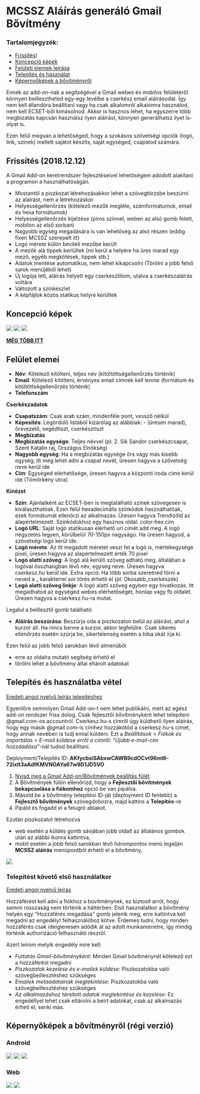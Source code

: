 # MCSSZ Aláírás generáló Gmail Bővítmény

### Tartalomjegyzék:
- [Frissítés](https://github.com/daunera/Scout-Signature/blob/master/README.md#koncepci%C3%B3-k%C3%A9pek))
- [Koncepció képek](https://github.com/daunera/Scout-Signature/blob/master/README.md#koncepci%C3%B3-k%C3%A9pek)
- [Felületi elemek leírása](https://github.com/daunera/Scout-Signature/blob/master/README.md#fel%C3%BClet-elemei)
- [Telepítés és használat](https://github.com/daunera/Scout-Signature/blob/master/README.md#telep%C3%ADt%C3%A9s-%C3%A9s-haszn%C3%A1latba-v%C3%A9tel)
- [Képernyőképek a bővítményről](https://github.com/daunera/Scout-Signature/blob/master/README.md#k%C3%A9perny%C5%91k%C3%A9pek-a-b%C5%91v%C3%ADtm%C3%A9nyr%C5%91l)

Ennek az add-on-nak a segítségével a Gmail webes és mobilos felületéről könnyen beillesztheted egy-egy levélbe a cserkész email aláírásodat. Így nem kell állandóra beállítani vagy ha csak alkalomról alkalomra használod, nem kell ECSET-ből kimásolnod. Akkor is hasznos lehet, ha egyszerre több megbizatás kapcsán használsz ilyen aláírást, könnyen generálhatsz ilyet is-olyat is.

Ezen felül megvan a lehetőséged, hogy a szokásos szövetségi opciók (logó, link, színek) mellett sajátot készíts, saját egységed, csapatod számára.

## Frissítés (2018.12.12)
A Gmail Add-on keretrendszer fejlesztéseivel lehetőségem adódott alakítani a programon a használhatóságán.
- Mostantól a piszkozat létrehozásakkor lehet a szövegtörzsbe beszúrni az aláírást, nem a létrehozáskor
- Helyességellenőrzés (kötelező mezők megléte, számformátumok, email és hexa formátumok)
- Helyességellenőrzés kijelzése (piros színnel, weben az alsó gomb felett, mobilon az első sorban)
- Nagyobb egység megadására is van lehetőség az alsó részen (eddig fixen MCSSZ szerepelt itt)
- Logó mérete külön beviteli mezőbe került
- A mezők alá tippek kerlültek (mi kerül a helyére ha üres marad egy mező, egyéb megkötések, tippek stb.)
- Adatok mentése automatikus, nem lehet kikapcsolni (Törölni a jobb felső sarok menüjéből lehet)
- Új logója lett, aláírás helyett egy cserkészliliom, utalva a cserkészaláírás voltára
- Változott a színkészlet
- A képfájlok közös statikus helyre kerültek

## Koncepció képek

![](https://github.com/daunera/Scout-Signature/blob/master/concept_art/sign01.PNG)
![](https://github.com/daunera/Scout-Signature/blob/master/concept_art/sign06.PNG)
![](https://github.com/daunera/Scout-Signature/blob/master/concept_art/sign10.PNG)

__[MÉG TÖBB ITT](https://photos.app.goo.gl/nKFlu7gx5Hiv5Vc23)__

## Felület elemei

- __Név__: Kötelező kitölteni, teljes név (kitöltöttségellenőrzés történik)
- __Email__: Kötelező kitölteni, érvényes email címnek kell lennie (formátum és kitöltöttségellenőrzés történik)
- __Telefonszám__


__Cserkészadatok__
- __Csapatszám__: Csak arab szám, mindenféle pont, vessző nélkül
- __Képesítés__: Legördülő listából kizárólag az alábbiak: - (üresen marad), őrsvezető, segédtiszt, cserkésztiszt
- __Megbizatás__
- __Megbizatás egysége__: Teljes névvel (pl: 2. Sík Sándor cserkészcsapat, Szent Katalin raj, Országos Elnökség)
- __Nagyobb egység__: Ha a megbizatás egysége őrs vagy más kisebb egység, itt meg lehet adni a csapat nevét, üresen hagyva a szövetség neve kerül ide
- __Cím__: Egységed elérhetősége, üresen hagyva a központi iroda címe kerül ide (Tömörkény utca)


__Kinézet__
- __Szín__: Ajánlatként az ECSET-ben is megtalálható színek szövegesen is kiválaszthatóak. Ezen felül hexadecimális színkódok használhatóak, ezek formátumát ellenőrzi az alkalmazás. Üresen hagyva Trendizöld az alapértelmezett. Színkódokhoz egy hasznos oldal: color-hex.cim
- __Logó URL__: Saját logó statikusan elérhető url címét add meg. A logó négyzetes legyen, körülbelül 70-150px nagyságú. Ha üresen hagyod, a szövetségi logó kerül ide.
- __Logó mérete__: Az itt megadott méretet veszi fel a logó is, mértékegysége pixel, üresen hagyva az alapértelmezett érték 70 pixel
- __Logó alatti szöveg__: A logó alá kerülő szöveg adható meg, általában a logóval összhangban lévő név, egység neve. Üresen hagyva _cserkesz.hu_ kerül ide. Extra opció: Ha több sorba szeretnéd törni a neved a _ karakterrel sor törés érhető el (pl: Okosabb_cserkészek)
- __Logó alatti szöveg linkje__: A logó alatti szöveg egyben egy hivatkozás. Itt megadhatod az egységed webes elérhetőségét, honlap vagy fb oldalét. Üresen hagyva a cserkesz.hu-ra mutat.

Legalul a beillesztő gomb található:
- __Aláírás beszúrása__: Beszúrja oda a piszkozaton belül az aláírást, ahol a kurzor áll. Ha nincs benne a kurzor, akkor legfelülre. Csak sikeres ellenőrzés esetén szúrja be, sikertelenség esetén a hiba okát írja ki. 

Ezen felül az jobb felső sarokban lévő almenüből
- erre az oldalra mutató segítség érhető el
- törölni lehet a bővítmény által eltárolt adatokat

## Telepítés és használatba vétel
[Eredeti angol nyelvű leírás telepítéshez](https://developers.google.com/gmail/add-ons/how-tos/install-unpublished)

Egyenlőre semmilyen Gmail Add-on-t nem lehet publikálni, mert az egész add-on rendszer friss dolog. Csak fejlesztői bővítményként lehet telepíteni @gmail.com-os accountról. Cserkesz.hu-s címről úgy küldhető ilyen aláírás, hogy egy másik @gmail.com-is címhez hozzákötöd a cserkesz.hu-s címet, hogy annak nevében is tudj emial küldeni. Ezt a _Beállítások > Fiókok és importálás > E-mail küldése erről a címről: "Újabb e-mail-cím hozzáadása"_-nál tudod beállítani.


Deployment/Telepítés ID: __AKfycbxiSAbxwCAWB9cdOCvt96ml6-72ixIt3aAdfKMVNOAYa67w9D1JD5VO__


1. [Nyisd meg a Gmail Add-on/Bővítmények beállítás fülét](https://mail.google.com/mail/#settings/addons)
2. A Bővítmények fülön ellenőrizd, hogy a __Fejlesztői bővítmények bekapcsolása a fiókomhoz__ opció be van pipálva.
3. Másold be a bővítmény telepítési ID-ját (deployment ID fentebb) a __Fejlesztő bővítmények__ szövegdobozra, majd kattins a __Telepítés__-re
4. Pipáld és fogadd el a felugró ablakot.

Ezután piszkozatot létrehozva
- web esetén a küldés gomb sávjában jobb oldalt az általános gombok után az alábbi ikonra kattintva, 
- mobil esetén a jobb felső sarokban lévő _hárompontos_ menü legalján __MCSSZ aláírás__ menüpontból
érhető el a bővítmény.

![](http://varosmajor.cserkesz.hu/mcsszsign/icon.png)

### Telepítést követő első használatkor
[Eredeti angol nyelvű leírás](https://developers.google.com/gmail/add-ons/how-tos/authorizing)

Hozzáférést kell adni a fiókhoz a bovítménynek, ez biztosít arról, hogy semmi rosszaság nem történik a háttérben. Első használatkor a bővítmény helyén egy "Hozzáférés megadása" gomb jelenik meg, erre kattintva kell megadni az engedélyt felhasználóhoz kötve. Érdemes tudni, hogy minden hozzáférés csak ideiglenesen adódik át az adott munkamenetre, így mindig történik authorizáció felhasználó részről.

Azért leírom melyik engedély mire kell:
- _Futtatás Gmail-bővítményként_: Minden Gmail bövítménynél kötelező ezt a hozzáférést megadni
- _Piszkozatok kezelése és e-mailek küldése_: Piszkozatokba való szövegbeillesztéshez szükséges
- _Emailek metaadatainak megtekintése_: Piszkozatokba való szövegbeillesztéshez szükséges
- _Az alkalmazáshoz társított adatok megtekintése és kezelése_: Ez engedéllyel lehet csak eltárolni a beírt adatokat, csak az alkalmazás érheti el, senki más.

## Képernyőképek a bővítményről (régi verzió)

### Android

![](https://github.com/daunera/Scout-Signature/blob/master/screens/android1.png)  ![](https://github.com/daunera/Scout-Signature/blob/master/screens/android2.png)  ![](https://github.com/daunera/Scout-Signature/blob/master/screens/android3.png)

### Web

![](https://github.com/daunera/Scout-Signature/blob/master/screens/web1.png)
![](https://github.com/daunera/Scout-Signature/blob/master/screens/web2.png)
